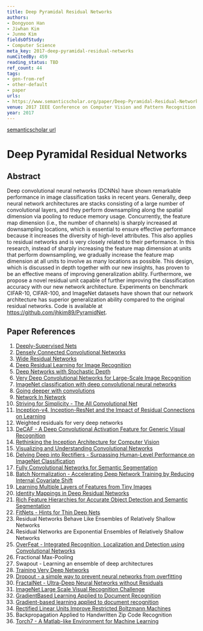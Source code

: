 ```yaml
---
title: Deep Pyramidal Residual Networks
authors:
- Dongyoon Han
- Jiwhan Kim
- Junmo Kim
fieldsOfStudy:
- Computer Science
meta_key: 2017-deep-pyramidal-residual-networks
numCitedBy: 459
reading_status: TBD
ref_count: 44
tags:
- gen-from-ref
- other-default
- paper
urls:
- https://www.semanticscholar.org/paper/Deep-Pyramidal-Residual-Networks-Han-Kim/5bdf07c9897ca70788fff61dec56178a2bd0c29c?sort=total-citations
venue: 2017 IEEE Conference on Computer Vision and Pattern Recognition (CVPR)
year: 2017
---
```


[semanticscholar url](https://www.semanticscholar.org/paper/Deep-Pyramidal-Residual-Networks-Han-Kim/5bdf07c9897ca70788fff61dec56178a2bd0c29c?sort=total-citations)

# Deep Pyramidal Residual Networks

## Abstract

Deep convolutional neural networks (DCNNs) have shown remarkable performance in image classification tasks in recent years. Generally, deep neural network architectures are stacks consisting of a large number of convolutional layers, and they perform downsampling along the spatial dimension via pooling to reduce memory usage. Concurrently, the feature map dimension (i.e., the number of channels) is sharply increased at downsampling locations, which is essential to ensure effective performance because it increases the diversity of high-level attributes. This also applies to residual networks and is very closely related to their performance. In this research, instead of sharply increasing the feature map dimension at units that perform downsampling, we gradually increase the feature map dimension at all units to involve as many locations as possible. This design, which is discussed in depth together with our new insights, has proven to be an effective means of improving generalization ability. Furthermore, we propose a novel residual unit capable of further improving the classification accuracy with our new network architecture. Experiments on benchmark CIFAR-10, CIFAR-100, and ImageNet datasets have shown that our network architecture has superior generalization ability compared to the original residual networks. Code is available at https://github.com/jhkim89/PyramidNet.

## Paper References

1. [Deeply-Supervised Nets](2015-deeply-supervised-nets.md)
2. [Densely Connected Convolutional Networks](2017-densely-connected-convolutional-networks.md)
3. [Wide Residual Networks](2016-wide-residual-networks.md)
4. [Deep Residual Learning for Image Recognition](2016-deep-residual-learning-for-image-recognition.md)
5. [Deep Networks with Stochastic Depth](2016-deep-networks-with-stochastic-depth.md)
6. [Very Deep Convolutional Networks for Large-Scale Image Recognition](2015-very-deep-convolutional-networks-for-large-scale-image-recognition.md)
7. [ImageNet classification with deep convolutional neural networks](2012-imagenet-classification-with-deep-convolutional-neural-networks.md)
8. [Going deeper with convolutions](2015-going-deeper-with-convolutions.md)
9. [Network In Network](2014-network-in-network.md)
10. [Striving for Simplicity - The All Convolutional Net](2015-striving-for-simplicity-the-all-convolutional-net.md)
11. [Inception-v4, Inception-ResNet and the Impact of Residual Connections on Learning](2017-inception-v4-inception-resnet-and-the-impact-of-residual-connections-on-learning.md)
12. Weighted residuals for very deep networks
13. [DeCAF - A Deep Convolutional Activation Feature for Generic Visual Recognition](2014-decaf-a-deep-convolutional-activation-feature-for-generic-visual-recognition.md)
14. [Rethinking the Inception Architecture for Computer Vision](2016-rethinking-the-inception-architecture-for-computer-vision.md)
15. [Visualizing and Understanding Convolutional Networks](2014-visualizing-and-understanding-convolutional-networks.md)
16. [Delving Deep into Rectifiers - Surpassing Human-Level Performance on ImageNet Classification](2015-delving-deep-into-rectifiers-surpassing-human-level-performance-on-imagenet-classification.md)
17. [Fully Convolutional Networks for Semantic Segmentation](2017-fully-convolutional-networks-for-semantic-segmentation.md)
18. [Batch Normalization - Accelerating Deep Network Training by Reducing Internal Covariate Shift](2015-batch-normalization-accelerating-deep-network-training-by-reducing-internal-covariate-shift.md)
19. [Learning Multiple Layers of Features from Tiny Images](2009-learning-multiple-layers-of-features-from-tiny-images.md)
20. [Identity Mappings in Deep Residual Networks](2016-identity-mappings-in-deep-residual-networks.md)
21. [Rich Feature Hierarchies for Accurate Object Detection and Semantic Segmentation](2014-rich-feature-hierarchies-for-accurate-object-detection-and-semantic-segmentation.md)
22. [FitNets - Hints for Thin Deep Nets](2015-fitnets-hints-for-thin-deep-nets.md)
23. Residual Networks Behave Like Ensembles of Relatively Shallow Networks
24. Residual Networks are Exponential Ensembles of Relatively Shallow Networks
25. [OverFeat - Integrated Recognition, Localization and Detection using Convolutional Networks](2014-overfeat-integrated-recognition-localization-and-detection-using-convolutional-networks.md)
26. Fractional Max-Pooling
27. Swapout - Learning an ensemble of deep architectures
28. [Training Very Deep Networks](2015-training-very-deep-networks.md)
29. [Dropout - a simple way to prevent neural networks from overfitting](2014-dropout-a-simple-way-to-prevent-neural-networks-from-overfitting.md)
30. [FractalNet - Ultra-Deep Neural Networks without Residuals](2017-fractalnet-ultra-deep-neural-networks-without-residuals.md)
31. [ImageNet Large Scale Visual Recognition Challenge](2015-imagenet-large-scale-visual-recognition-challenge.md)
32. [GradientBased Learning Applied to Document Recognition](2001-gradientbased-learning-applied-to-document-recognition.md)
33. [Gradient-based learning applied to document recognition](1998-gradient-based-learning-applied-to-document-recognition.md)
34. [Rectified Linear Units Improve Restricted Boltzmann Machines](2010-rectified-linear-units-improve-restricted-boltzmann-machines.md)
35. Backpropagation Applied to Handwritten Zip Code Recognition
36. [Torch7 - A Matlab-like Environment for Machine Learning](2011-torch7-a-matlab-like-environment-for-machine-learning.md)
